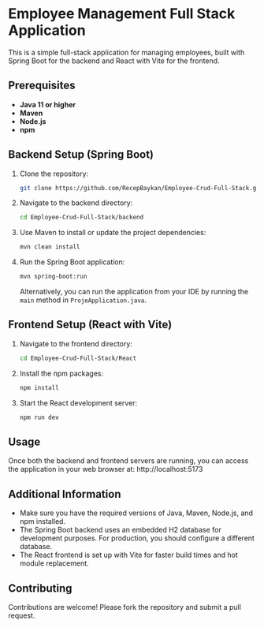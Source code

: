 # Employee Management Full Stack Application

This is a simple full-stack application for managing employees, built with Spring Boot for the backend and React with Vite for the frontend.

## Prerequisites

- **Java 11 or higher**
- **Maven**
- **Node.js**
- **npm**

## Backend Setup (Spring Boot)
1. Clone the repository:
    ```bash
    git clone https://github.com/RecepBaykan/Employee-Crud-Full-Stack.git
    ```

2. Navigate to the backend directory:
    ```bash
    cd Employee-Crud-Full-Stack/backend
    ```

3. Use Maven to install or update the project dependencies:
    ```bash
    mvn clean install
    ```

4. Run the Spring Boot application:
    ```bash
    mvn spring-boot:run
    ```
   Alternatively, you can run the application from your IDE by running the `main` method in `ProjeApplication.java`.

## Frontend Setup (React with Vite)

1. Navigate to the frontend directory:
    ```bash
    cd Employee-Crud-Full-Stack/React
    ```

2. Install the npm packages:
    ```bash
    npm install
    ```

3. Start the React development server:
    ```bash
    npm run dev
    ```

## Usage

Once both the backend and frontend servers are running, you can access the application in your web browser at:
http://localhost:5173


## Additional Information

- Make sure you have the required versions of Java, Maven, Node.js, and npm installed.
- The Spring Boot backend uses an embedded H2 database for development purposes. For production, you should configure a different database.
- The React frontend is set up with Vite for faster build times and hot module replacement.

## Contributing

Contributions are welcome! Please fork the repository and submit a pull request.
